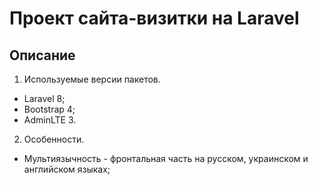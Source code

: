 Проект сайта-визитки на Laravel
=======

Описание
----

1. Используемые версии пакетов.
- Laravel 8;
- Bootstrap 4;
- AdminLTE 3.

2. Особенности.
- Мультиязычность - фронтальная часть на русском, украинском и английском языках; 